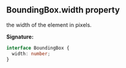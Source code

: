 ## BoundingBox.width property

the width of the element in pixels.

**Signature:**

```typescript
interface BoundingBox {
  width: number;
}
```
